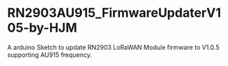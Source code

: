 # RN2903AU915_FirmwareUpdaterV105-by-HJM
A arduino Sketch to update RN2903 LoRaWAN Module firmware to V1.0.5 supporting AU915 frequency.

